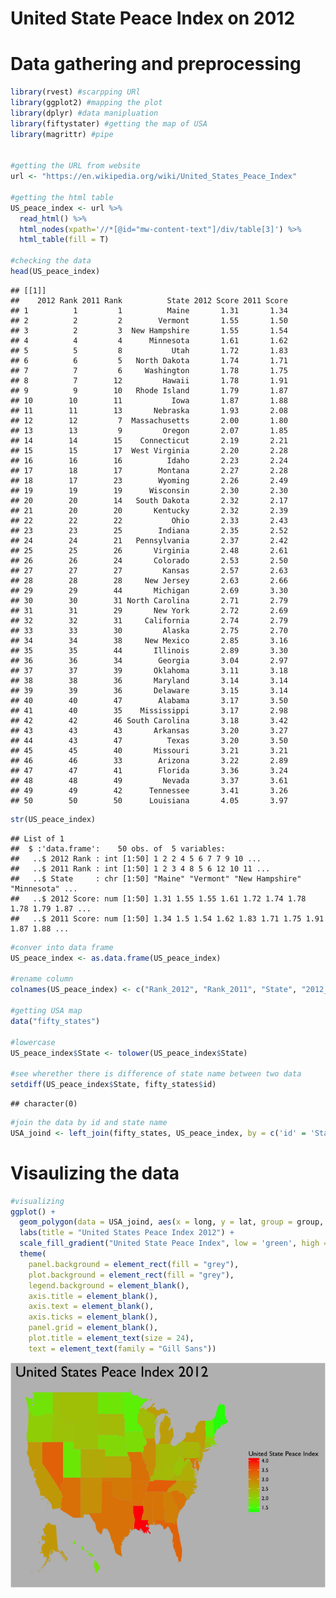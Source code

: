 United State Peace Index on 2012
================

Data gathering and preprocessing
================================

``` r
library(rvest) #scarpping URl
library(ggplot2) #mapping the plot
library(dplyr) #data manipluation
library(fiftystater) #getting the map of USA
library(magrittr) #pipe


#getting the URL from website
url <- "https://en.wikipedia.org/wiki/United_States_Peace_Index"

#getting the html table 
US_peace_index <- url %>%
  read_html() %>%
  html_nodes(xpath='//*[@id="mw-content-text"]/div/table[3]') %>%
  html_table(fill = T)

#checking the data
head(US_peace_index)  
```

    ## [[1]]
    ##    2012 Rank 2011 Rank          State 2012 Score 2011 Score
    ## 1          1         1          Maine       1.31       1.34
    ## 2          2         2        Vermont       1.55       1.50
    ## 3          2         3  New Hampshire       1.55       1.54
    ## 4          4         4      Minnesota       1.61       1.62
    ## 5          5         8           Utah       1.72       1.83
    ## 6          6         5   North Dakota       1.74       1.71
    ## 7          7         6     Washington       1.78       1.75
    ## 8          7        12         Hawaii       1.78       1.91
    ## 9          9        10   Rhode Island       1.79       1.87
    ## 10        10        11           Iowa       1.87       1.88
    ## 11        11        13       Nebraska       1.93       2.08
    ## 12        12         7  Massachusetts       2.00       1.80
    ## 13        13         9         Oregon       2.07       1.85
    ## 14        14        15    Connecticut       2.19       2.21
    ## 15        15        17  West Virginia       2.20       2.28
    ## 16        16        16          Idaho       2.23       2.24
    ## 17        18        17        Montana       2.27       2.28
    ## 18        17        23        Wyoming       2.26       2.49
    ## 19        19        19      Wisconsin       2.30       2.30
    ## 20        20        14   South Dakota       2.32       2.17
    ## 21        20        20       Kentucky       2.32       2.39
    ## 22        22        22           Ohio       2.33       2.43
    ## 23        23        25        Indiana       2.35       2.52
    ## 24        24        21   Pennsylvania       2.37       2.42
    ## 25        25        26       Virginia       2.48       2.61
    ## 26        26        24       Colorado       2.53       2.50
    ## 27        27        27         Kansas       2.57       2.63
    ## 28        28        28     New Jersey       2.63       2.66
    ## 29        29        44       Michigan       2.69       3.30
    ## 30        30        31 North Carolina       2.71       2.79
    ## 31        31        29       New York       2.72       2.69
    ## 32        32        31     California       2.74       2.79
    ## 33        33        30         Alaska       2.75       2.70
    ## 34        34        38     New Mexico       2.85       3.16
    ## 35        35        44       Illinois       2.89       3.30
    ## 36        36        34        Georgia       3.04       2.97
    ## 37        37        39       Oklahoma       3.11       3.18
    ## 38        38        36       Maryland       3.14       3.14
    ## 39        39        36       Delaware       3.15       3.14
    ## 40        40        47        Alabama       3.17       3.50
    ## 41        40        35    Mississippi       3.17       2.98
    ## 42        42        46 South Carolina       3.18       3.42
    ## 43        43        43       Arkansas       3.20       3.27
    ## 44        43        47          Texas       3.20       3.50
    ## 45        45        40       Missouri       3.21       3.21
    ## 46        46        33        Arizona       3.22       2.89
    ## 47        47        41        Florida       3.36       3.24
    ## 48        48        49         Nevada       3.37       3.61
    ## 49        49        42      Tennessee       3.41       3.26
    ## 50        50        50      Louisiana       4.05       3.97

``` r
str(US_peace_index)
```

    ## List of 1
    ##  $ :'data.frame':    50 obs. of  5 variables:
    ##   ..$ 2012 Rank : int [1:50] 1 2 2 4 5 6 7 7 9 10 ...
    ##   ..$ 2011 Rank : int [1:50] 1 2 3 4 8 5 6 12 10 11 ...
    ##   ..$ State     : chr [1:50] "Maine" "Vermont" "New Hampshire" "Minnesota" ...
    ##   ..$ 2012 Score: num [1:50] 1.31 1.55 1.55 1.61 1.72 1.74 1.78 1.78 1.79 1.87 ...
    ##   ..$ 2011 Score: num [1:50] 1.34 1.5 1.54 1.62 1.83 1.71 1.75 1.91 1.87 1.88 ...

``` r
#conver into data frame
US_peace_index <- as.data.frame(US_peace_index)

#rename column
colnames(US_peace_index) <- c("Rank_2012", "Rank_2011", "State", "2012_score", "2011_score")

#getting USA map
data("fifty_states")

#lowercase 
US_peace_index$State <- tolower(US_peace_index$State)

#see wherether there is difference of state name between two data
setdiff(US_peace_index$State, fifty_states$id)
```

    ## character(0)

``` r
#join the data by id and state name
USA_joind <- left_join(fifty_states, US_peace_index, by = c('id' = 'State'))
```

Visaulizing the data
====================

``` r
#visualizing 
ggplot() +
  geom_polygon(data = USA_joind, aes(x = long, y = lat, group = group, fill = USA_joind$`2012_score`)) +
  labs(title = "United States Peace Index 2012") +
  scale_fill_gradient("United State Peace Index", low = 'green', high = 'red') +
  theme(
    panel.background = element_rect(fill = "grey"),
    plot.background = element_rect(fill = "grey"),
    legend.background = element_blank(),
    axis.title = element_blank(),
    axis.text = element_blank(),
    axis.ticks = element_blank(),
    panel.grid = element_blank(),
    plot.title = element_text(size = 24),
    text = element_text(family = "Gill Sans"))
```

![](US_peace_files/figure-markdown_github/unnamed-chunk-2-1.png)
